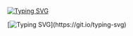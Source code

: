 [![Typing SVG](https://readme-typing-svg.demolab.com?font=Fira+Code&pause=1000&color=A16DFFDA&random=false&width=435&lines=(%E2%9D%81%C2%B4%E2%97%A1%60%E2%9D%81)%E3%84%9F(+%E2%96%94%2C+%E2%96%94+)%E3%84%8F%3C(%EF%BF%A3+c%EF%BF%A3)y%E2%96%82%CE%BE)](https://git.io/typing-svg)

[![Typing SVG](https://readme-typing-svg.demolab.com?font=Fira+Code&letterSpacing=Pixelify+Sans&pause=1000&color=A36FFFDA&center=true&vCenter=true&repeat=false&random=false&width=650&lines=+++HELLO+%E0%B8%85%CA%95%E2%80%A2%CD%A1%CC%AB%E2%80%A2%CA%94%E0%B8%85%2C+purplenib's+github+++(_%E3%80%80_)%E3%80%82%E3%82%9Cz%EF%BD%9A%EF%BC%BA)](https://git.io/typing-svg)

<!--
**purplenib/purplenib** is a ✨ _special_ ✨ repository because its `README.md` (this file) appears on your GitHub profile.

Here are some ideas to get you started:

- 🔭 I’m currently working on ...
- 🌱 I’m currently learning ...
- 👯 I’m looking to collaborate on ...
- 🤔 I’m looking for help with ...
- 💬 Ask me about ...
- 📫 How to reach me: ...
- 😄 Pronouns: ...
- ⚡ Fun fact: ...
-->
